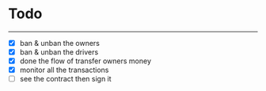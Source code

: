 # Todo 

---
- [x] ban & unban the owners
- [x] ban & unban the drivers
- [x] done the flow of transfer owners money
- [x] monitor all the transactions
- [ ] see the contract then sign it
